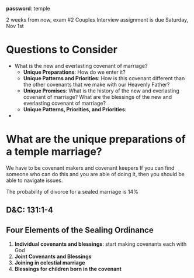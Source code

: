 
**password**: temple

2 weeks from now, exam #2
Couples Interview assignment is due Saturday, Nov 1st

# Questions to Consider
- What is the new and everlasting covenant of marriage?
	- **Unique Preparations**: How do we enter it?
	- **Unique Patterns and Priorities**: How is this covenant different than the other covenants that we make with our Heavenly Father?
	- **Unique Promises**: What is the history of the new and everlasting covenant of marriage? What are the blessings of the new and everlasting covenant of marriage?
	- **Unique Patterns, Priorities, and Priorities**:
- 
  
# What are the unique preparations of a temple marriage?
We have to be covenant makers and covenant keepers
If you can find someone who can do this and you are able of doing it, then you should be able to navigate issues.

The probability of divorce for a sealed marriage is 14%

## D&C: 131:1-4


## Four Elements of the Sealing Ordinance
1. **Individual covenants and blessings**: start making covenants each with God
2. **Joint Covenants and Blessings**
3. **Joining in celestial marriage**
4. **Blessings for children born in the covenant**



